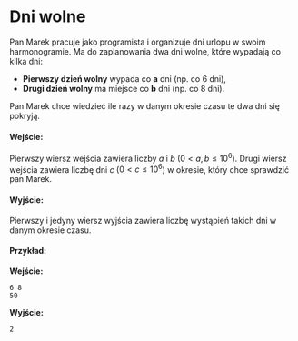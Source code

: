 # Dni wolne

Pan Marek pracuje jako programista i organizuje dni urlopu w swoim harmonogramie. Ma do zaplanowania dwa dni wolne, które wypadają co kilka dni:

- **Pierwszy dzień wolny** wypada co **a** dni (np. co 6 dni),
- **Drugi dzień wolny** ma miejsce co **b** dni (np. co 8 dni).

Pan Marek chce wiedzieć ile razy w danym okresie czasu te dwa dni się pokryją.

#### Wejście:

Pierwszy wiersz wejścia zawiera liczby $a$ i $b$ $(0 < a, b \le 10^6$).
Drugi wiersz wejścia zawiera liczbę dni $c$ ($0 < c \le 10^6$) w okresie, który chce sprawdzić pan Marek.

#### Wyjście:

Pierwszy i jedyny wiersz wyjścia zawiera liczbę wystąpień takich dni w danym okresie czasu.

#### Przykład:

**Wejście:**
```
6 8
50
```

**Wyjście:**
```
2
```

